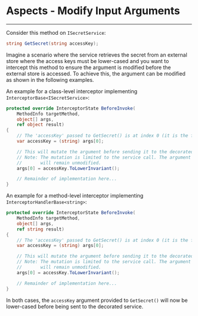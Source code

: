 # Aspects - Modify Input Arguments
---

Consider this method on `ISecretService`:

```csharp
string GetSecret(string accessKey);
```

Imagine a scenario where the service retrieves the secret from an external store where the access keys must be lower-cased and you want to intercept this method to ensure the argument is modified before the external store is accessed. To achieve this, the argument can be modified as shown in the following examples.

An example for a class-level interceptor implementing `InterceptorBase<ISecretService>`:

```csharp
protected override InterceptorState BeforeInvoke(
    MethodInfo targetMethod,
    object[] args,
    ref object result)
{
    // The 'accessKey' passed to GetSecret() is at index 0 (it is the first argument).
    var accessKey = (string) args[0];

    // This will mutate the argument before sending it to the decorated service.
    // Note: The mutation is limited to the service call. The argument sent by the caller
    //       will remain unmodified.
    args[0] = accessKey.ToLowerInvariant();

    // Remainder of implementation here...
}
```

An example for a method-level interceptor implementing `InterceptorHandlerBase<string>`:

```csharp
protected override InterceptorState BeforeInvoke(
    MethodInfo targetMethod,
    object[] args,
    ref string result)
{
    // The 'accessKey' passed to GetSecret() is at index 0 (it is the first argument).
    var accessKey = (string) args[0];

    // This will mutate the argument before sending it to the decorated service.
    // Note: The mutation is limited to the service call. The argument sent by the caller
    //       will remain unmodified.
    args[0] = accessKey.ToLowerInvariant();

    // Remainder of implementation here...
}
```

In both cases, the `accessKey` argument provided to `GetSecret()` will now be lower-cased before being sent to the decorated service.

